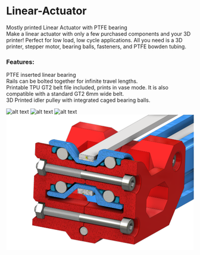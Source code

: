 # Linear-Actuator<br/>
Mostly printed Linear Actuator with PTFE bearing
<br/>
Make a linear actuator with only a few purchased components and your 3D printer! Perfect for low load, low cycle applications. All you need is a 3D printer, stepper motor, bearing balls, fasteners, and PTFE bowden tubing. <br/>
### Features:
PTFE inserted linear bearing<br/>
Rails can be bolted together for infinite travel lengths. <br/>
Printable TPU GT2 belt file included, prints in vase mode. It is also compatible with a standard GT2 6mm wide belt. <br/>
3D Printed idler pulley with integrated caged bearing balls. <br/>

![alt text](https://github.com/3dprintingworld/Linear-Actuator/blob/main/Images/LINEAR%20ACTUATOR-1.JPG)
![alt text](https://github.com/3dprintingworld/Linear-Actuator/blob/main/Images/LINEAR%20ACTUATOR-2.JPG)
![alt text](https://github.com/3dprintingworld/Linear-Actuator/blob/main/Images/LINEAR%20ACTUATOR-3.JPG)
![alt text](https://github.com/3dprintingworld/Linear-Actuator/blob/main/Images/IDLE-2.png)
